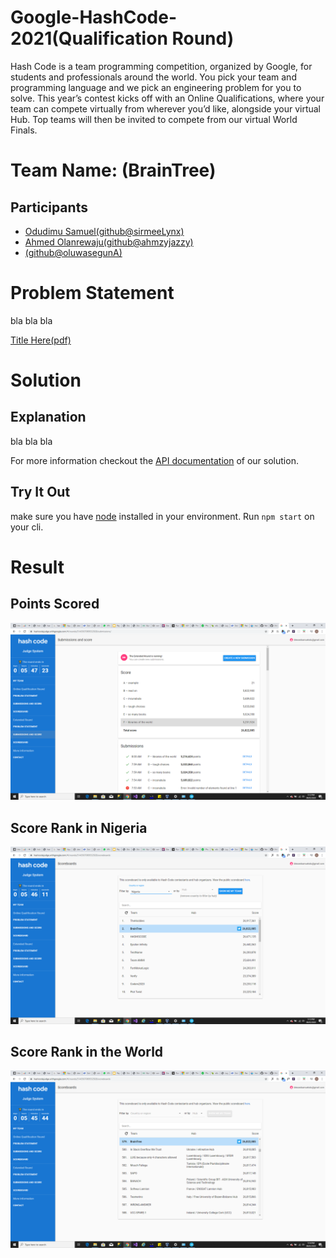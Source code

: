 # Google-HashCode-2021(Qualification Round)
Hash Code is a team programming competition, organized by Google, for students and professionals around the world. You pick your team and programming language and we pick an engineering problem for you to solve. This year’s contest kicks off with an Online Qualifications, where your team can compete virtually from wherever you’d like, alongside your virtual Hub. Top teams will then be invited to compete from our virtual World Finals.

# Team Name: (BrainTree)
## Participants
- [Odudimu Samuel(github@sirmeeLynx)](https://github.com/sirmeelynx)
- [Ahmed Olanrewaju(github@ahmzyjazzy)](https://github.com/Ahmzyjazzy)
- [(github@oluwasegunA)](https://github.com/OluwasegunA)

# Problem Statement
bla bla bla

[Title Here(pdf)](https://docs.google.com/viewer?url=https://storage.googleapis.com/coding-competitions.appspot.com/HC/2020/hashcode_2020_online_qualification_round.pdf)

# Solution 
## Explanation
bla bla bla

For more information checkout the [API documentation](https://sirmeelynx.github.io/Google-HashCode-2020/documentation/global.html) of our solution.

## Try It Out
make sure you have [node](https://nodejs.org/en/download/) installed in your environment.
Run `npm start` on your cli.

# Result
## Points Scored
![Judge System Score](Solution_Score_and_Rank/solutionScore.png)

## Score Rank in Nigeria
![Judge System Rank in Nigeria](Solution_Score_and_Rank/scoreRankInNigeria.png)

## Score Rank in the World
![Judge System Rank in the World](Solution_Score_and_Rank/scoreRankInTheWorld.png)
